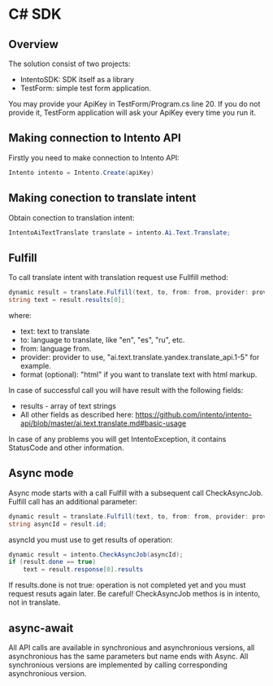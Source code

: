 # C# SDK

## Overview
The solution consist of two projects: 
- IntentoSDK: SDK itself as a library
- TestForm: simple test form application. 

You may provide your ApiKey in TestForm/Program.cs line 20. If you do not provide it, TestForm application will ask your ApiKey every time you run it. 

## Making connection to Intento API
Firstly you need to make connection to Intento API:
```csharp
Intento intento = Intento.Create(apiKey)
```

## Making conection to translate intent
Obtain conection to translation intent: 
```csharp
IntentoAiTextTranslate translate = intento.Ai.Text.Translate;
```

## Fulfill
To call translate intent with translation request use Fullfill method: 
```csharp
dynamic result = translate.Fulfill(text, to, from: from, provider: provider, format: "html");
string text = result.results[0];
```
where:
- text: text to translate
- to: language to translate, like "en", "es", "ru", etc. 
- from: language from. 
- provider: provider to use, "ai.text.translate.yandex.translate_api.1-5" for example.
- format (optional): "html" if you want to translate text with html markup.  

In case of successful call you will have result with the following fields:
- results - array of text strings
- All other fields as described here: https://github.com/intento/intento-api/blob/master/ai.text.translate.md#basic-usage

In case of any problems you will get IntentoException, it contains StatusCode and other information. 

## Async mode
Async mode starts with a call Fulfill with a subsequent call CheckAsyncJob. 
Fulfill call has an additional parameter: 
```csharp
dynamic result = translate.Fulfill(text, to, from: from, provider: provider, async: true);
string asyncId = result.id;
```

asyncId you must use to get results of operation: 
```csharp
dynamic result = intento.CheckAsyncJob(asyncId);
if (result.done == true)
	text = result.response[0].results
```
If results.done is not true: operation is not completed yet and you must request resuts again later. 
Be careful! CheckAsyncJob methos is in intento, not in translate. 

## async-await
All API calls are available in synchronious and asynchronious versions, all asynchronious has the same parameters but name ends with Async. 
All synchronious versions are implemented by calling corresponding asynchronious version. 

